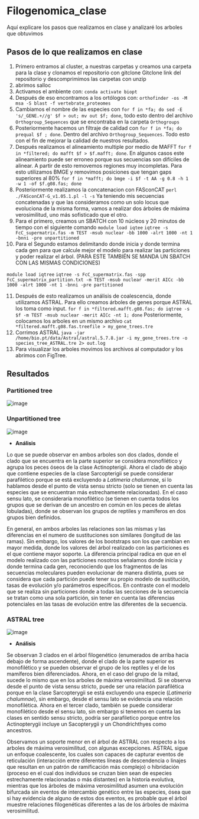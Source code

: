 # Filogenomica_clase
Aquí explicare los pasos que realizamos en clase y analizaré los arboles que obtuvimos

## Pasos de lo que realizamos en clase
1. Primero entramos al cluster, a nuestras carpetas y creamos una carpeta para la clase y clonamos el repositorio con gitclone 
Gitclone link del repositorio y descomprimimos las carpetas con unzip
2.	abrimos salloc
3.	Activamos el ambiente con: ```conda activate biopt```
4.	Después de eso encontramos a los ortólogos con: ```orthofinder -os -M msa -S blast -f vertebrate_proteomes```
5.	Cambiamos el nombre de las especies con ```for f in *fa; do sed -E 's/_GENE.+//g' $f > out; mv out $f; done```, todo esto dentro del archivo ```Orthogroup_Sequences``` que se encontraba en la carpeta ```Orthogroups```
6.	Posteriormente hacemos un filtraje de calidad con ```for f in *fa; do prequal $f ; done```. Dentro del archivo ```Orthogroup_Sequences```. Todo esto con el fin de mejorar la calidad de nuestros resultados.
7.	Después realizamos el alineamiento multiple por medio de MAFFT ```for f in *filtered; do mafft $f > $f.mafft; done```.
En algunos casos este alineamiento puede ser erroneo porque sus secuencias son difíciles de alinear. A partir de esto removemos regiones muy incompletas. Para esto utilizamos BMGE y removimos posiciones que tengan gaps superiores al 80% 
```for f in *mafft; do bmge -i $f -t AA -g 0.8 -h 1 -w 1 -of $f.g08.fas; done```
8.	Posteriormente realizamos la concatenacion con FASconCAT 
```perl ./FASconCAT-G_v1.05.1.pl -l -s```
Ya teniendo mis secuencias concatenadas y que las consideramos como un solo locus que evoluciona de la misma forma, vamos a realizar dos árboles de máxima verosimilitud, uno más sofisticado que el otro.
9.	Para el primero, creamos un SBATCH con 10 núcleos y 20 minutos de tiempo con el siguiente comando
```module load iqtee```
```iqtree -s FcC_supermatrix.fas -m TEST -msub nuclear -bb 1000 -alrt 1000 -nt 1 -bnni -pre unpartitioned```
10.	Para el Segundo estamos delimitando donde inicia y donde termina cada gen para que calcule mejor el modelo para realizar las particiones y poder realizar el árbol. (PARA ESTE TAMBIÉN SE MANDA UN SBATCH CON LAS MISMAS CONDICIONES)

```module load iqtree```
```iqtree -s FcC_supermatrix.fas -spp FcC_supermatrix_partition.txt -m TEST -msub nuclear -merit AICc -bb 1000 -alrt 1000 -nt 1 -bnni -pre partitioned```

11.	Después de esto realizamos un análisis de coalescencia, donde utilizamos ASTRAL. Para ello creamos árboles de genes porque ASTRAL los toma como input.
```for f in *filtered.mafft.g08.fas; do iqtree -s $f -m TEST -msub nuclear -merit AICc -nt 1; done```
Posteriormente, colocamos los arboles en un mismo archivo
```cat *filtered.mafft.g08.fas.treefile > my_gene_trees.tre```
12.	Corrimos ASTRAL 
```java -jar /home/bio.pt/data/Astral/astral.5.7.8.jar -i my_gene_trees.tre -o species_tree_ASTRAL.tre 2> out.log```
13.	Para visualizar los arboles movimos los archivos al computador y los abrimos con FigTree.

## Resultados
### Partitioned tree
![image](https://github.com/MarianaT12/Filogenomicaclase/assets/130588298/c8db1027-503f-44ee-994e-7a202907cba6)
### Unpartitioned tree
![image](https://github.com/MarianaT12/Filogenomicaclase/assets/130588298/0e6ab5f7-225e-49e9-92f0-a2e4df5412e7)

* **Análisis**

Lo que se puede observar en ambos arboles son dos clados, donde el clado que se encuentra en la parte superior se considera monofilético y agrupa los peces óseos de la clase Actinopterigii. Ahora el clado de abajo que contiene especies de la clase Sarcopterigii se puede considerar parafilético porque se está excluyendo a _Latimeria chalumnae_, si lo hablamos desde el punto de vista sensu stricto (solo se tienen en cuenta las especies que se encuentran más estrechamente relacionadas). En el caso sensu lato, se consideraría monofilético (se tienen en cuenta todos los grupos que se derivan de un ancestro en común en los peces de aletas lobuladas), donde se observan los grupos de reptiles y mamíferos en dos grupos bien definidos.

En general, en ambos arboles las relaciones son las mismas y las diferencias en el numero de sustituciones son similares (longitud de las ramas). Sin embargo, los valores de los bootstraps son los que cambian en mayor medida, donde los valores del árbol realizado con las particiones es el que contiene mayor soporte. La diferencia principal radica en que en el modelo realizado con las particiones nosotros señalamos donde inicia y donde termina cada gen, reconociendo que los fragmentos de las secuencias moleculares pueden evolucionar de manera distinta, pues se considera que cada partición puede tener su propio modelo de sustitución, tasas de evolución y/o parámetros específicos. En contraste con el modelo que se realiza sin particiones donde a todas las secciones de la secuencia se tratan como una sola partición, sin tener en cuenta las diferencias potenciales en las tasas de evolución entre las diferentes de la secuencia.

### ASTRAL tree
![image](https://github.com/MarianaT12/Filogenomicaclase/assets/130588298/4e545e7d-0257-41bd-af55-8e9908a19a44)

* **Análisis**

Se observan 3 clados en el árbol filogenético (enumerados de arriba hacia debajo de forma ascendente), donde el clado de la parte superior es monofilético y se pueden observar el grupo de los reptiles y el de los mamíferos bien diferenciados. Ahora, en el caso del grupo de la mitad, sucede lo mismo que en los arboles de máxima verosimilitud. Si se observa desde el punto de vista sensu stricto, puede ser una relación parafilética porque en la clase Sarcopterygii se está excluyendo una especie (_Latimeria chalumnae_), sin embargo, desde el sensu lato se evidencia una relación monofilética. Ahora en el tercer clado, también se puede considerar monofilético desde el sensu lato, sin embargo si tenemos en cuenta las clases en sentido sensu stricto, podría ser parafiletico porque entre los Actinopterygii incluye un Sacopterygii y un Chondrichthyes como ancestros.

Observamos un soporte menor en el árbol de ASTRAL con respecto a los arboles de máxima verosimilitud, con algunas excepciones. ASTRAL sigue un enfoque coalescente, los cuales son capaces de capturar eventos de reticulación (interacción entre diferentes líneas de descendencia o linajes que resultan en un patrón de ramificación más complejo) o hibridación (proceso en el cual dos individuos se cruzan bien sean de especies estrechamente relacionadas o más distantes) en la historia evolutiva, mientras que los árboles de máxima verosimilitud asumen una evolución bifurcada sin eventos de intercambio genético entre las especies, ósea que si hay evidencia de alguno de estos dos eventos, es probable que el árbol muestre relaciones filogenéticas diferentes a las de los árboles de máxima verosimilitud. 


